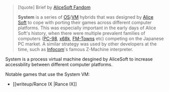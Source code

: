 > [!quote] Brief by [AliceSoft Fandom](https://alicesoft.fandom.com/wiki/System)
>
> **System** is a series of [OS](http://en.wikipedia.org/wiki/Operating_system "wikipedia:Operating system")/[VM](http://en.wikipedia.org/wiki/Virtual_machine "wikipedia:Virtual machine") hybrids that was designed by [Alice Soft](https://alicesoft.fandom.com/wiki/Alice_Soft "Alice Soft") to cope with porting their games across different computer platforms. This was especially important in the early days of Alice Soft's history, when there were multiple prevalent families of computers ([PC-98](http://en.wikipedia.org/wiki/NEC_PC-9801 "wikipedia:NEC PC-9801"), [x68k](http://en.wikipedia.org/wiki/x68k "wikipedia:x68k"), [FM-Towns](http://en.wikipedia.org/wiki/FM-Towns "wikipedia:FM-Towns") etc) competing on the Japanese PC market. A similar strategy was used by other developers at the time, such as [Infocom](http://en.wikipedia.org/wiki/Infocom "wikipedia:Infocom")'s famous Z-Machine interpreter.

System is a process virtual machine desgined by AliceSoft to increase accessbility between different computer platforms. 

Notable games that use the System VM:
- [[writeup/Rance IX |Rance IX]]
